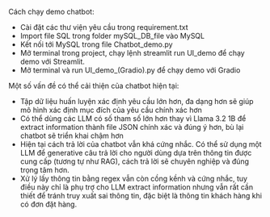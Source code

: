 Cách chạy demo chatbot:
- Cài đặt các thư viện yêu cầu trong requirement.txt
- Import file SQL trong folder mySQL_DB_file vào MySQL
- Kết nối tới MySQL trong file Chatbot_demo.py
- Mở terminal trong project, chạy lệnh streamlit run UI_demo để chạy demo với Streamlit.
- Mở terminal và run UI_demo_(Gradio).py để chạy demo với Gradio


Một số vấn đề có thể cải thiện của chatbot hiện tại:
- Tập dữ liệu huấn luyện xác định yêu cầu lớn hơn, đa dạng hơn sẽ giúp mô hình xác định mục đích của yêu cầu chính xác hơn
- Có thể dùng các LLM có số tham số lớn hơn thay vì Llama 3.2 1B để extract information thành file JSON chính xác và đúng ý hơn, bù lại chatbot sẽ triển khai chậm hơn
- Hiện tại cách trả lời của chatbot vẫn khá cứng nhắc. Có thể sử dụng một LLM để generative câu trả lời cho người dùng dựa trên thông tin được cung cấp (tương tự như RAG), cách trả lời sẽ chuyên nghiệp và đúng trọng tâm hơn.
- Xử lý lấy thông tin bằng regex vẫn còn cồng kềnh và cứng nhắc, tuy điều này chỉ là phụ trợ cho LLM extract information nhưng vẫn rất cần thiết để tránh truy xuất sai thông tin, đặc biệt là thông tin khách hàng khi có đơn đặt hàng.
